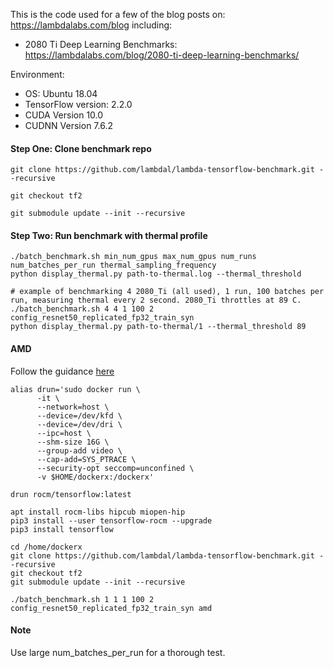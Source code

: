 
This is the code used for a few of the blog posts on: https://lambdalabs.com/blog including:

- 2080 Ti Deep Learning Benchmarks: https://lambdalabs.com/blog/2080-ti-deep-learning-benchmarks/

Environment:
- OS: Ubuntu 18.04
- TensorFlow version: 2.2.0
- CUDA Version 10.0
- CUDNN Version 7.6.2

#### Step One: Clone benchmark repo


```
git clone https://github.com/lambdal/lambda-tensorflow-benchmark.git --recursive

git checkout tf2

git submodule update --init --recursive
```

#### Step Two: Run benchmark with thermal profile

```
./batch_benchmark.sh min_num_gpus max_num_gpus num_runs num_batches_per_run thermal_sampling_frequency
python display_thermal.py path-to-thermal.log --thermal_threshold

# example of benchmarking 4 2080_Ti (all used), 1 run, 100 batches per run, measuring thermal every 2 second. 2080_Ti throttles at 89 C.
./batch_benchmark.sh 4 4 1 100 2 config_resnet50_replicated_fp32_train_syn
python display_thermal.py path-to-thermal/1 --thermal_threshold 89

```

#### AMD

Follow the guidance [here](https://github.com/ROCmSoftwarePlatform/tensorflow-upstream)

```
alias drun='sudo docker run \
      -it \
      --network=host \
      --device=/dev/kfd \
      --device=/dev/dri \
      --ipc=host \
      --shm-size 16G \
      --group-add video \
      --cap-add=SYS_PTRACE \
      --security-opt seccomp=unconfined \
      -v $HOME/dockerx:/dockerx'

drun rocm/tensorflow:latest

apt install rocm-libs hipcub miopen-hip
pip3 install --user tensorflow-rocm --upgrade
pip3 install tensorflow

cd /home/dockerx
git clone https://github.com/lambdal/lambda-tensorflow-benchmark.git --recursive
git checkout tf2
git submodule update --init --recursive

./batch_benchmark.sh 1 1 1 100 2 config_resnet50_replicated_fp32_train_syn amd
```


#### Note

Use large num_batches_per_run for a thorough test.


<!-- #### Step Two: Run benchmark

* Input proper gpu_indices (a comma seperated list, default 0) and num_iterations (default 10)
```
cd lambda-tensorflow-benchmark
./benchmark.sh gpu_indices num_iterations
```

#### Step Three: Report results

* Check the repo directory for folder \<cpu>-\<gpu>.logs (generated by benchmark.sh)
* Use the same num_iterations and gpu_indices for both benchmarking and reporting.
```
./report.sh <cpu>-<gpu>.logs num_iterations gpu_indices
```

#### Batch process:

```
TF_XLA_FLAGS=--tf_xla_auto_jit=2 ./batch_benchmark.sh min_num_gpus max_num_gpus num_iterations

./batch_report.sh <cpu>-<gpu>.logs min_num_gpus max_num_gpus num_iterations

./gether.sh
```

 -->
